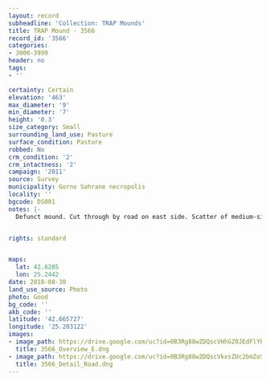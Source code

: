 ```yaml
---
layout: record
subheadline: 'Collection: TRAP Mounds'
title: TRAP Mound - 3566
record_id: '3566'
categories:
- 3000-3999
header: no
tags:
- ''

certainty: Certain
elevation: '463'
max_diameter: '9'
min_diameter: '7'
height: '0.3'
size_category: Small
surrounding_land_use: Pasture
surface_condition: Pasture
robbed: No
crm_condition: '2'
crm_intactness: '2'
campaign: '2011'
source: Survey
municipality: Gorno Sahrane necropolis
locality: ''
bgcode: DS001
notes: |-
  Defunct mound. Cut through by road on east side. Scatter of medium-sized stones. No obvious robbers' trench's.


rights: standard


maps:
  lat: 42.6285
  lon: 25.2442
date: 2018-08-30
land_use_source: Photo
photo: Good
bg_code: ''
akb_code: ''
latitude: '42.665727'
longitude: '25.203122'
images:
- image_path: https://drive.google.com/uc?id=0B3Rg88wZDQscVHhGZ0JEdFlYb0U
  title: 3566_Overview_E.dng
- image_path: https://drive.google.com/uc?id=0B3Rg88wZDQscVkxsZUc2bmZoS2M
  title: 3566_Detail_Road.dng
---
```

